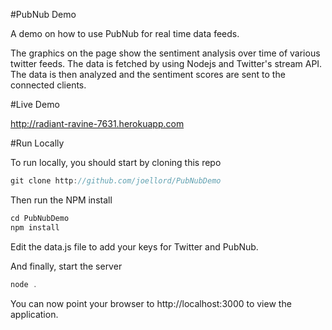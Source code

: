 #PubNub Demo

A demo on how to use PubNub for real time data feeds.

The graphics on the page show the sentiment analysis over time of various twitter feeds.  The data is fetched by using
Nodejs and Twitter's stream API.  The data is then analyzed and the sentiment scores are sent to the connected clients.

#Live Demo

http://radiant-ravine-7631.herokuapp.com

#Run Locally

To run locally, you should start by cloning this repo

```javascript
git clone http://github.com/joellord/PubNubDemo
```

Then run the NPM install

```javascript
cd PubNubDemo
npm install
```

Edit the data.js file to add your keys for Twitter and PubNub.

And finally, start the server

```javascript
node .
```

You can now point your browser to http://localhost:3000 to view the application.